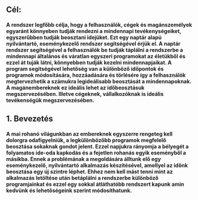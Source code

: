 ## Cél:
#### A rendszer legfőbb célja, hogy a felhasználók, cégek és magánszemélyek egyaránt könnyeben tudják rendezni a mindennapi tevékenységeiket, egyszerűbben tudják beosztani idejüket. Ezt egy naptár alapú nyilvántartó, eseménykezelő rendszer segítségével érjük el. A naptár rendszer segítségével a felhasználók be tudják táplálni a rendszerbe a mindennapi általános és váratlan egyszeri programokat az életükből és ezzel át tuják látni, könnyebben tudják kezelni mindennapjaikat. A program segítségével lehetőség van a különböző időpontok és programok módosítására, hozzáadására és törlésére így a felhasználók megtervezhetik a számukra legideálisabb beosztását a mindennapoknak. A magánembereknek ez ideális lehet az időbeosztásuk megszervezésében. Illetve cégeknek, vállalkozóknak is ideális tevékenségük megszervezésében.

## 1. Bevezetés
#### A mai rohanó világunkban az embereknek egyszerre rengeteg kell dolorgra odafigyelniük, a legkülönbözőbb programok megfelelő beosztása sokaknak gondot jelent. Ezzel napjukra rányomja a bélyegét a folyamatos ide-oda kapkodás és a fejetlen rohanás egyik eseményből a másikba. Ennek a problémának a megoldására álltunk elő egy eseménykezelő, nyilvántartó alkalmazás készítésével, amellyel az időnk beosztása egy új szintre léphet. Ehhez nem kell mást tenni mint az alkalmazás letöltése után betáplálni a rendszerbe különböző programjainkat és ezzel egy sokkal átláthatóbb rendszert kapunk amin kedvünk és lehetőségeink szerint módosíthatunk.
